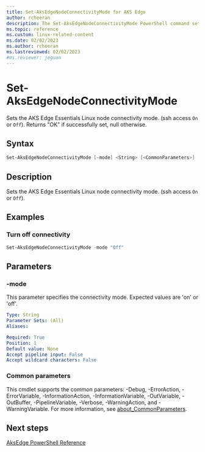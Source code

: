 ```yaml
---
title: Set-AksEdgeNodeConnectivityMode for AKS Edge
author: rcheeran
description: The Set-AksEdgeNodeConnectivityMode PowerShell command sets AksEdge Linux node connectivity mode.
ms.topic: reference
ms.custom: linux-related-content
ms.date: 02/02/2023
ms.author: rcheeran 
ms.lastreviewed: 02/02/2023
#ms.reviewer: jeguan
---
```


# Set-AksEdgeNodeConnectivityMode

Sets the AKS Edge Essentials Linux node connectivity mode. (ssh access `On` or `Off`). Returns "OK" if successfully set, null otherwise.

## Syntax

```powershell
Set-AksEdgeNodeConnectivityMode [-mode] <String> [<CommonParameters>]
```

## Description

Sets the AKS Edge Essentials Linux node connectivity mode. (ssh access `On` or `Off`).


## Examples

### Turn off connectivity 

```powershell
Set-AksEdgeNodeConnectivityMode -mode "Off"
```


## Parameters

### -mode

This parameter specifies the connectivity mode. Expected values are 'on' or 'off'.

```yaml
Type: String
Parameter Sets: (All)
Aliases:

Required: True
Position: 1
Default value: None
Accept pipeline input: False
Accept wildcard characters: False
```


### Common parameters

This cmdlet supports the common parameters: -Debug, -ErrorAction, -ErrorVariable, -InformationAction, -InformationVariable, -OutVariable, -OutBuffer, -PipelineVariable, -Verbose, -WarningAction, and -WarningVariable. For more information, see [about_CommonParameters](https://go.microsoft.com/fwlink/?LinkID=113216).

## Next steps

[AksEdge PowerShell Reference](./index.md)
